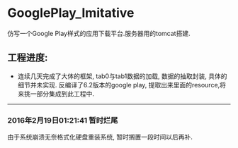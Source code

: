 # GooglePlay_Imitative
仿写一个Google Play样式的应用下载平台.服务器用的tomcat搭建.
## 工程进度:
 - 连续几天完成了大体的框架, tab0与tab1数据的加载, 数据的抽取封装, 具体的细节并未实现.
 反编译了6.2版本的google play, 提取出来里面的resource,将来挑一部分集成到此工程中.

---

### 2016年2月19日01:21:41 暂时烂尾
由于系统崩溃无奈格式化硬盘重装系统, 暂时搁置一段时间以后再补.